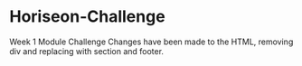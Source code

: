 # Horiseon-Challenge
Week 1 Module Challenge
Changes have been made to the HTML, removing div and replacing with section and footer.
